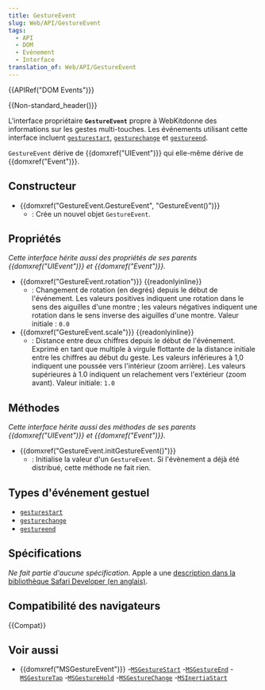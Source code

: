 ```yaml
---
title: GestureEvent
slug: Web/API/GestureEvent
tags:
  - API
  - DOM
  - Evènement
  - Interface
translation_of: Web/API/GestureEvent
---
```


{{APIRef("DOM Events")}}

{{Non-standard_header()}}

L'interface propriétaire **`GestureEvent`** propre à WebKitdonne des informations sur les gestes multi-touches. Les événements utilisant cette interface incluent [`gesturestart`](/fr/docs/Web/API/Element/gesturestart_event), [`gesturechange`](/fr/docs/Web/API/Element/gesturechange_event) et [`gestureend`](/fr/docs/Web/API/Element/gestureend_event).

`GestureEvent` dérive de {{domxref("UIEvent")}} qui elle-même dérive de {{domxref("Event")}}.

## Constructeur

- {{domxref("GestureEvent.GestureEvent", "GestureEvent()")}}
  - : Crée un nouvel objet `GestureEvent`.

## Propriétés

_Cette interface hérite aussi des propriétés de ses parents {{domxref("UIEvent")}} et {{domxref("Event")}}._

- {{domxref("GestureEvent.rotation")}} {{readonlyinline}}
  - : Changement de rotation (en degrés) depuis le début de l'événement. Les valeurs positives indiquent une rotation dans le sens des aiguilles d'une montre ; les valeurs négatives indiquent une rotation dans le sens inverse des aiguilles d'une montre. Valeur initiale : `0.0`
- {{domxref("GestureEvent.scale")}} {{readonlyinline}}
  - : Distance entre deux chiffres depuis le début de l'événement. Exprimé en tant que multiple à virgule flottante de la distance initiale entre les chiffres au début du geste. Les valeurs inférieures à 1,0 indiquent une poussée vers l'intérieur (zoom arrière). Les valeurs supérieures à 1.0 indiquent un relachement vers l'extérieur (zoom avant). Valeur initiale: `1.0`

## Méthodes

_Cette interface hérite aussi des méthodes de ses parents {{domxref("UIEvent")}} et {{domxref("Event")}}._

- {{domxref("GestureEvent.initGestureEvent()")}}
  - : Initialise la valeur d'un `GestureEvent`. Si l'évènement a déjà été distribué, cette méthode ne fait rien.

## Types d'événement gestuel

- [`gesturestart`](/fr/docs/Web/API/Element/gesturestart_event)
- [`gesturechange`](/fr/docs/Web/API/Element/gesturechange_event)
- [`gestureend`](/fr/docs/Web/API/Element/gestureend_event)

## Spécifications

_Ne fait partie d'aucune spécification._ Apple a une [description dans la bibliothèque Safari Developer (en anglais)](https://developer.apple.com/documentation/webkitjs/gestureevent).

## Compatibilité des navigateurs

{{Compat}}

## Voir aussi

- {{domxref("MSGestureEvent")}}
-[`MSGestureStart`](/fr/docs/Web/API/Element/MSGestureStart_event)
-[`MSGestureEnd`](/fr/docs/Web/API/Element/MSGestureEnd_event)
-[`MSGestureTap`](/fr/docs/Web/API/Element/MSGestureTap_event)
-[`MSGestureHold`](/fr/docs/Web/API/Element/MSGestureHold_event)
-[`MSGestureChange`](/fr/docs/Web/API/Element/MSGestureChange_event)
-[`MSInertiaStart`](/fr/docs/Web/API/Element/MSInertiaStart_event)
